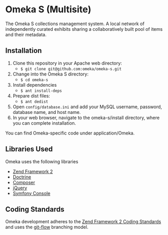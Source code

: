 # Omeka S (Multisite)

The Omeka S collections management system. A local network of independently
curated exhibits sharing a collaboratively built pool of items and their
metadata. 

## Installation

1. Clone this repository in your Apache web directory:
   * `$ git clone git@github.com:omeka/omeka-s.git`
1. Change into the Omeka S directory:
   * `$ cd omeka-s`
1. Install dependencies
   * `$ ant install-deps`
1. Prepare dist files: 
   * `$ ant dedist`
1. Open `config/database.ini` and add your MySQL username, password, database
   name, and host name.
1. In your web browser, navigate to the omeka-s/install directory, where you can
   complete installation.

You can find Omeka-specific code under application/Omeka.

## Libraries Used

Omeka uses the following libraries

* [Zend Framework 2](http://framework.zend.com/)
* [Doctrine](http://www.doctrine-project.org/)
* [Composer](http://getcomposer.org/)
* [jQuery](http://jquery.com/)
* [Symfony Console](http://symfony.com/doc/current/components/console/introduction.html)

## Coding Standards

Omeka development adheres to the [Zend Framework 2 Coding Standards](http://framework.zend.com/wiki/display/ZFDEV2/Coding+Standards) 
and uses the [git-flow](http://nvie.com/posts/a-successful-git-branching-model/) branching model.
